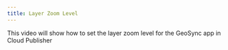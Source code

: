```yaml
---
title: Layer Zoom Level
---
```

			
This video will show how to set the layer zoom level for the GeoSync app in Cloud Publisher      